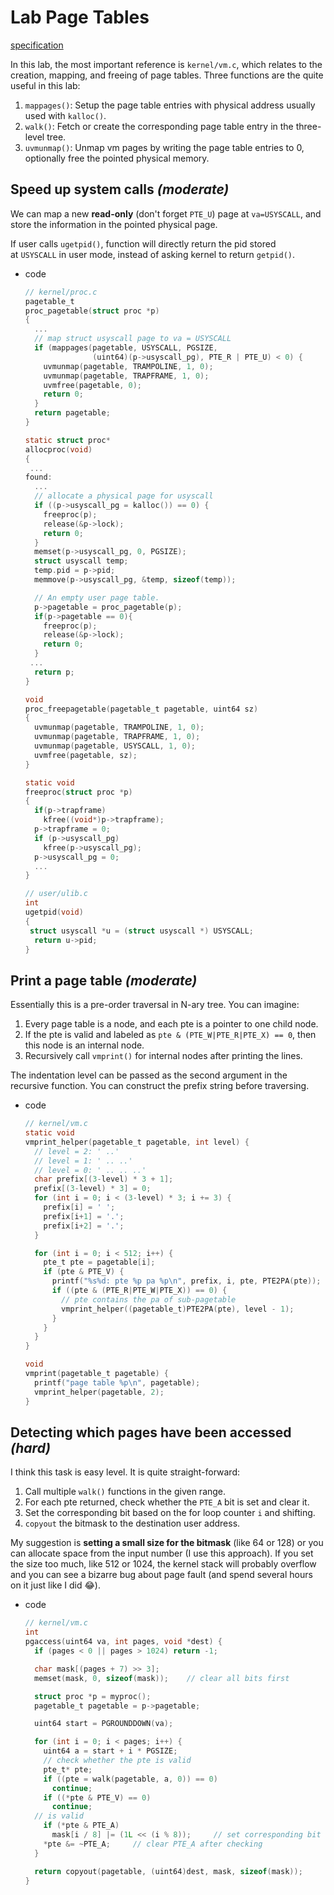 # Lab Page Tables

[specification](https://pdos.csail.mit.edu/6.828/2021/labs/pgtbl.html)

In this lab, the most important reference is `kernel/vm.c`, which relates to the creation, mapping, and freeing of page tables. Three functions are the quite useful in this lab:

1. `mappages()`: Setup the page table entries with physical address usually used with `kalloc()`.
2. `walk()`: Fetch or create the corresponding page table entry in the three-level tree.
3. `uvmunmap()`: Unmap vm pages by writing the page table entries to 0, optionally free the pointed physical memory.

## Speed up system calls *(moderate)*

We can map a new **read-only** (don't forget `PTE_U`) page at `va=USYSCALL`, and store the information in the pointed physical page.

If user calls `ugetpid()`, function will directly return the pid stored at `USYSCALL` in user mode, instead of asking kernel to return `getpid()`.

- code

    ```c
    // kernel/proc.c
    pagetable_t
    proc_pagetable(struct proc *p)
    {
      ...
      // map struct usyscall page to va = USYSCALL
      if (mappages(pagetable, USYSCALL, PGSIZE, 
                   (uint64)(p->usyscall_pg), PTE_R | PTE_U) < 0) {
        uvmunmap(pagetable, TRAMPOLINE, 1, 0);
        uvmunmap(pagetable, TRAPFRAME, 1, 0);
        uvmfree(pagetable, 0);
        return 0;
      }
      return pagetable;
    }
    
    static struct proc*
    allocproc(void)
    {
     ...
    found:
      ...
      // allocate a physical page for usyscall
      if ((p->usyscall_pg = kalloc()) == 0) {
        freeproc(p);
        release(&p->lock);
        return 0;
      }
      memset(p->usyscall_pg, 0, PGSIZE);
      struct usyscall temp;
      temp.pid = p->pid;
      memmove(p->usyscall_pg, &temp, sizeof(temp));
    
      // An empty user page table.
      p->pagetable = proc_pagetable(p);
      if(p->pagetable == 0){
        freeproc(p);
        release(&p->lock);
        return 0;
      }
     ...
      return p;
    }
    
    void
    proc_freepagetable(pagetable_t pagetable, uint64 sz)
    {
      uvmunmap(pagetable, TRAMPOLINE, 1, 0);
      uvmunmap(pagetable, TRAPFRAME, 1, 0);
      uvmunmap(pagetable, USYSCALL, 1, 0);
      uvmfree(pagetable, sz);
    }
    
    static void
    freeproc(struct proc *p)
    {
      if(p->trapframe)
        kfree((void*)p->trapframe);
      p->trapframe = 0;
      if (p->usyscall_pg)
        kfree(p->usyscall_pg);
      p->usyscall_pg = 0;
      ...
    }
    ```

    ```c
    // user/ulib.c
    int
    ugetpid(void)
    {
     struct usyscall *u = (struct usyscall *) USYSCALL;
      return u->pid;
    }
    ```

## Print a page table *(moderate)*

Essentially this is a pre-order traversal in N-ary tree. You can imagine:

1. Every page table is a node, and each pte is a pointer to one child node.
2. If the pte is valid and labeled as `pte & (PTE_W|PTE_R|PTE_X) == 0`, then this node is an internal node.
3. Recursively call `vmprint()` for internal nodes after printing the lines.

The indentation level can be passed as the second argument in the recursive function. You can construct the prefix string before traversing.

- code

    ```c
    // kernel/vm.c
    static void 
    vmprint_helper(pagetable_t pagetable, int level) {
      // level = 2: ' ..'
      // level = 1: ' .. ..'
      // level = 0: ' .. .. ..'
      char prefix[(3-level) * 3 + 1];
      prefix[(3-level) * 3] = 0;
      for (int i = 0; i < (3-level) * 3; i += 3) {
        prefix[i] = ' ';
        prefix[i+1] = '.';
        prefix[i+2] = '.';
      }
    
      for (int i = 0; i < 512; i++) {
        pte_t pte = pagetable[i];
        if (pte & PTE_V) {
          printf("%s%d: pte %p pa %p\n", prefix, i, pte, PTE2PA(pte));
          if ((pte & (PTE_R|PTE_W|PTE_X)) == 0) {
            // pte contains the pa of sub-pagetable
            vmprint_helper((pagetable_t)PTE2PA(pte), level - 1);
          }
        }
      }
    }
    
    void
    vmprint(pagetable_t pagetable) {
      printf("page table %p\n", pagetable);
      vmprint_helper(pagetable, 2);
    }
    ```

## Detecting which pages have been accessed *(hard)*

I think this task is easy level. It is quite straight-forward:

1. Call multiple `walk()` functions in the given range.
2. For each pte returned, check whether the `PTE_A` bit is set and clear it.
3. Set the corresponding bit based on the for loop counter `i` and shifting.
4. `copyout` the bitmask to the destination user address.

My suggestion is **setting a small size for the bitmask** (like 64 or 128) or you can allocate space from the input number (I use this approach). If you set the size too much, like 512 or 1024, the kernel stack will probably overflow and you can see a bizarre bug about page fault (and spend several hours on it just like I did 😂).

- code

    ```c
    // kernel/vm.c
    int
    pgaccess(uint64 va, int pages, void *dest) {
      if (pages < 0 || pages > 1024) return -1;
    
      char mask[(pages + 7) >> 3];
      memset(mask, 0, sizeof(mask));    // clear all bits first
    
      struct proc *p = myproc();
      pagetable_t pagetable = p->pagetable;
    
      uint64 start = PGROUNDDOWN(va);
    
      for (int i = 0; i < pages; i++) {
        uint64 a = start + i * PGSIZE;
        // check whether the pte is valid
        pte_t* pte;
        if ((pte = walk(pagetable, a, 0)) == 0)
          continue;
        if ((*pte & PTE_V) == 0)
          continue;
      // is valid
        if (*pte & PTE_A)
          mask[i / 8] |= (1L << (i % 8));     // set corresponding bit = 1
        *pte &= ~PTE_A;     // clear PTE_A after checking
      }
    
      return copyout(pagetable, (uint64)dest, mask, sizeof(mask));
    }
    ```
